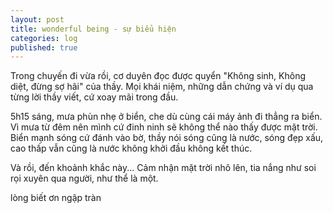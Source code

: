 ```yaml
---
layout: post
title: wonderful being - sự biểu hiện
categories: log
published: true
---
```


Trong chuyến đi vừa rồi, cơ duyên đọc được quyển "Không sinh, Không diệt, đừng sợ hãi" của thầy. Mọi khái niệm, những dẫn chứng và ví dụ qua từng lời thầy viết, cứ xoay mãi trong đầu.

5h15 sáng, mưa phùn nhẹ ở biển, che dù cùng cái máy ảnh đi thẳng ra biển. Vì mưa từ đêm nên mình cứ đinh ninh sẽ không thể nào thấy được mặt trời. Biển mạnh sóng cứ đánh vào bờ, thầy nói sóng cũng là nước, sóng đẹp xấu, cao thấp vẫn cũng là nước không khởi đầu không kết thúc.

Và rồi, đến khoảnh khắc này...
Cảm nhận mặt trời nhô lên, tia nắng như soi rọi xuyên qua người, như thể là một.

lòng biết ơn ngập tràn 
